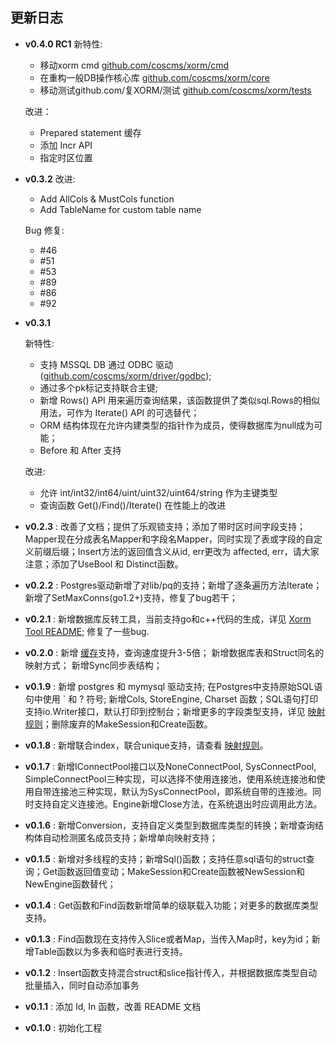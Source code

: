 ## 更新日志

* **v0.4.0 RC1** 
	新特性:
	* 移动xorm cmd [github.com/coscms/xorm/cmd](github.com/coscms/xorm/cmd)
	* 在重构一般DB操作核心库 [github.com/coscms/xorm/core](https://github.com/coscms/xorm/core)
	* 移动测试github.com/复XORM/测试 [github.com/coscms/xorm/tests](github.com/coscms/xorm/tests)

	改进：
	* Prepared statement 缓存
	* 添加 Incr API
	* 指定时区位置

* **v0.3.2** 
	改进:
	* Add AllCols & MustCols function
	* Add TableName for custom table name

	Bug 修复:
	* #46
	* #51
	* #53
	* #89
	* #86
	* #92
	
* **v0.3.1**

	新特性:
	* 支持 MSSQL DB 通过 ODBC 驱动 ([github.com/coscms/xorm/driver/godbc](https://github.com/coscms/xorm/driver/godbc));
	* 通过多个pk标记支持联合主键; 
	* 新增 Rows() API 用来遍历查询结果，该函数提供了类似sql.Rows的相似用法，可作为 Iterate() API 的可选替代；
	* ORM 结构体现在允许内建类型的指针作为成员，使得数据库为null成为可能；
	* Before 和 After 支持

	改进:
	* 允许 int/int32/int64/uint/uint32/uint64/string 作为主键类型
	* 查询函数 Get()/Find()/Iterate() 在性能上的改进

* **v0.2.3** : 改善了文档；提供了乐观锁支持；添加了带时区时间字段支持；Mapper现在分成表名Mapper和字段名Mapper，同时实现了表或字段的自定义前缀后缀；Insert方法的返回值含义从id, err更改为 affected, err，请大家注意；添加了UseBool 和 Distinct函数。
* **v0.2.2** : Postgres驱动新增了对lib/pq的支持；新增了逐条遍历方法Iterate；新增了SetMaxConns(go1.2+)支持，修复了bug若干；
* **v0.2.1** : 新增数据库反转工具，当前支持go和c++代码的生成，详见 [Xorm Tool README](https://github.com/coscms/xorm/blob/master/xorm/README.md); 修复了一些bug.
* **v0.2.0** : 新增 [缓存](https://github.com/coscms/xorm/blob/master/docs/QuickStart.md#120)支持，查询速度提升3-5倍； 新增数据库表和Struct同名的映射方式； 新增Sync同步表结构；
* **v0.1.9** : 新增 postgres 和 mymysql 驱动支持; 在Postgres中支持原始SQL语句中使用 ` 和 ? 符号; 新增Cols, StoreEngine, Charset 函数；SQL语句打印支持io.Writer接口，默认打印到控制台；新增更多的字段类型支持，详见 [映射规则](https://github.com/coscms/xorm/blob/master/docs/QuickStartCn.md#21)；删除废弃的MakeSession和Create函数。
* **v0.1.8** : 新增联合index，联合unique支持，请查看 [映射规则](https://github.com/coscms/xorm/blob/master/docs/QuickStartCn.md#21)。
* **v0.1.7** : 新增IConnectPool接口以及NoneConnectPool, SysConnectPool, SimpleConnectPool三种实现，可以选择不使用连接池，使用系统连接池和使用自带连接池三种实现，默认为SysConnectPool，即系统自带的连接池。同时支持自定义连接池。Engine新增Close方法，在系统退出时应调用此方法。
* **v0.1.6** : 新增Conversion，支持自定义类型到数据库类型的转换；新增查询结构体自动检测匿名成员支持；新增单向映射支持；
* **v0.1.5** : 新增对多线程的支持；新增Sql()函数；支持任意sql语句的struct查询；Get函数返回值变动；MakeSession和Create函数被NewSession和NewEngine函数替代；
* **v0.1.4** : Get函数和Find函数新增简单的级联载入功能；对更多的数据库类型支持。
* **v0.1.3** : Find函数现在支持传入Slice或者Map，当传入Map时，key为id；新增Table函数以为多表和临时表进行支持。
* **v0.1.2** : Insert函数支持混合struct和slice指针传入，并根据数据库类型自动批量插入，同时自动添加事务
* **v0.1.1** : 添加 Id, In 函数，改善 README 文档
* **v0.1.0** : 初始化工程
